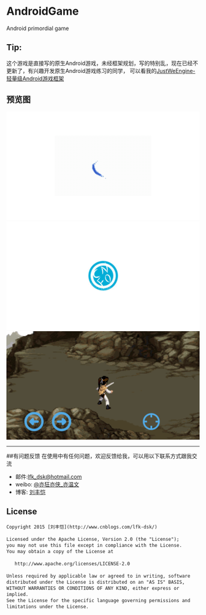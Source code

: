 # AndroidGame
Android primordial game  
## Tip:  
这个游戏是直接写的原生Android游戏，未经框架规划，写的特别乱，现在已经不更新了，有兴趣开发原生Android游戏练习的同学，
可以看我的[JustWeEngine-轻量级Android游戏框架](https://github.com/lfkdsk/JustWeEngine) 

## 预览图
![p1](https://github.com/lfkdsk/AndroidGame/blob/master/art/open.png)  
![p2](https://github.com/lfkdsk/AndroidGame/blob/master/art/startbutton.png)  
![p3](https://github.com/lfkdsk/AndroidGame/blob/master/art/game.png)  


***
##有问题反馈
在使用中有任何问题，欢迎反馈给我，可以用以下联系方式跟我交流

* 邮件:lfk_dsk@hotmail.com  
* weibo: [@亦狂亦侠_亦温文](http://www.weibo.com/u/2443510260)  
* 博客:  [刘丰恺](http://www.cnblogs.com/lfk-dsk/)  

## License

    Copyright 2015 [刘丰恺](http://www.cnblogs.com/lfk-dsk/)

    Licensed under the Apache License, Version 2.0 (the "License");
    you may not use this file except in compliance with the License.
    You may obtain a copy of the License at

       http://www.apache.org/licenses/LICENSE-2.0

    Unless required by applicable law or agreed to in writing, software
    distributed under the License is distributed on an "AS IS" BASIS,
    WITHOUT WARRANTIES OR CONDITIONS OF ANY KIND, either express or implied.
    See the License for the specific language governing permissions and
    limitations under the License.

